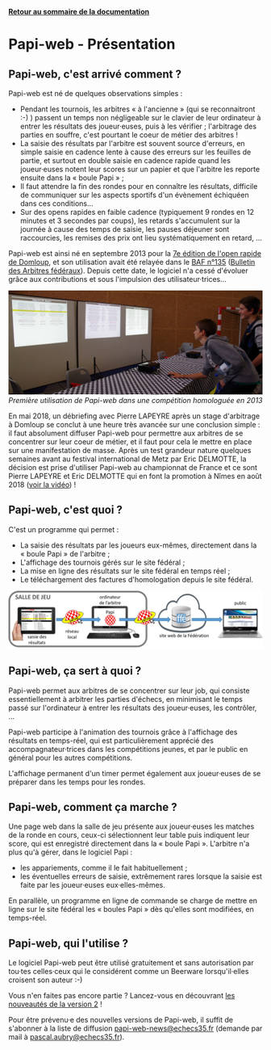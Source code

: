 **[Retour au sommaire de la documentation](../README.md)**

# Papi-web - Présentation

## Papi-web, c'est arrivé comment ?

Papi-web est né de quelques observations simples : 

- Pendant les tournois, les arbitres « à l'ancienne » (qui se reconnaitront :-) ) passent un temps non négligeable sur le clavier de leur ordinateur à entrer les résultats des joueur·euses, puis à les vérifier ; l'arbitrage des parties en souffre, c'est pourtant le coeur de métier des arbitres !
- La saisie des résultats par l'arbitre est souvent source d'erreurs, en simple saisie en cadence lente à cause des erreurs sur les feuilles de partie, et surtout en double saisie en cadence rapide quand les joueur·euses notent leur scores sur un papier et que l'arbitre les reporte ensuite dans la « boule Papi » ;
- Il faut attendre la fin des rondes pour en connaître les résultats, difficile de communiquer sur les aspects sportifs d'un évènement échiquéen dans ces conditions...
- Sur des opens rapides en faible cadence (typiquement 9 rondes en 12 minutes et 3 secondes par coups), les retards s'accumulent sur la journée à cause des temps de saisie, les pauses déjeuner sont raccourcies, les remises des prix ont lieu systématiquement en retard, ...

Papi-web est ainsi né en septembre 2013 pour la [7e édition de l'open rapide de Domloup](http://domloup.echecs35.fr/node/1561), et son utilisation avait été relayée dans le [BAF n°135](http://www.echecs.asso.fr/Arbitrage/Baf135.pdf) ([Bulletin des Arbitres fédéraux](http://www.echecs.asso.fr/Default.aspx?Cat=5)). Depuis cette date, le logiciel n'a cessé d'évoluer grâce aux contributions et sous l'impulsion des utilisateur·trices...

![Première utilisation de Papi-web dans une compétition homologuée en 2013](images/saisie-2013.jpg)
_Première utilisation de Papi-web dans une compétition homologuée en 2013_

En mai 2018, un débriefing avec Pierre LAPEYRE après un stage d'arbitrage à Domloup se conclut à une heure très avancée sur une conclusion simple : il faut absolument diffuser Papi-web pour permettre aux arbitres de se concentrer sur leur coeur de métier, et il faut pour cela le mettre en place sur une manifestation de masse. Après un test grandeur nature quelques semaines avant au festival international de Metz par Eric DELMOTTE, la décision est prise d'utiliser Papi-web au championnat de France et ce sont Pierre LAPEYRE et Eric DELMOTTE qui en font la promotion à Nîmes en août 2018 ([voir la vidéo](https://www.youtube.com/watch?v=u2arqnRH9SA)) !

## Papi-web, c'est quoi ?

C'est un programme qui permet :
- La saisie des résultats par les joueurs eux-mêmes, directement dans la « boule Papi » de l'arbitre ;
- L'affichage des tournois gérés sur le site fédéral ;
- La mise en ligne des résultats sur le site fédéral en temps réel ;
- Le téléchargement des factures d'homologation depuis le site fédéral.

![Workflow](images/workflow.jpg)

## Papi-web, ça sert à quoi ?

Papi-web permet aux arbitres de se concentrer sur leur job, qui consiste essentiellement à arbitrer les parties d'échecs, en minimisant le temps passé sur l'ordinateur à entrer les résultats des joueur·euses, les contrôler, ...

Papi-web participe à l'animation des tournois grâce à l'affichage des résultats en temps-réel, qui est particulièrement apprécié des accompagnateur·trices dans les compétitions jeunes, et par le public en général pour les autres compétitions.

L'affichage permanent d'un timer permet également aux joueur·euses de se préparer dans les temps pour les rondes.

## Papi-web, comment ça marche ?

Une page web dans la salle de jeu présente aux joueur·euses les matches de la ronde en cours, ceux-ci sélectionnent leur table puis indiquent leur score, qui est enregistré directement dans la « boule Papi ». L'arbitre n'a plus qu'à gérer, dans le logiciel Papi :

- les appariements, comme il le fait habituellement ;
- les éventuelles erreurs de saisie, extrêmement rares lorsque la saisie est faite par les joueur·euses eux·elles-mêmes.

En parallèle, un programme en ligne de commande se charge de mettre en ligne sur le site fédéral les « boules Papi » dès qu'elles sont modifiées, en temps-réel.

## Papi-web, qui l'utilise ?

Le logiciel Papi-web peut être utilisé gratuitement et sans autorisation par tou·tes celles·ceux qui le considérent comme un Beerware lorsqu'il·elles croisent son auteur :-)

Vous n'en faites pas encore partie ? Lancez-vous en découvrant [les nouveautés de la version 2](02-v2-news.md) !

Pour être prévenu·e des nouvelles versions de Papi-web, il suffit de s'abonner à la liste de diffusion papi-web-news@echecs35.fr (demande par mail à pascal.aubry@echecs35.fr).

